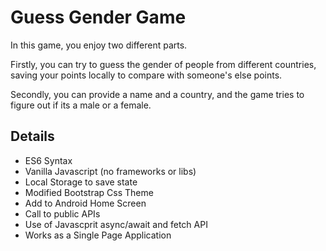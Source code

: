 # Guess Gender Game

In this game, you enjoy two different parts.

Firstly, you can try to guess the gender of people from different countries, saving your points locally to compare with someone's else points. 

Secondly, you can provide a name and a country, and the game tries to figure out if its a male or a female.

## Details

- ES6 Syntax
- Vanilla Javascript (no frameworks or libs)
- Local Storage to save state
- Modified Bootstrap Css Theme
- Add to Android Home Screen
- Call to public APIs
- Use of Javascprit async/await and fetch API
- Works as a Single Page Application
